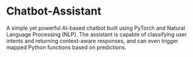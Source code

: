 # Chatbot-Assistant
A simple yet powerful AI-based chatbot built using PyTorch and Natural Language Processing (NLP). The assistant is capable of classifying user intents and returning context-aware responses, and can even trigger mapped Python functions based on predictions.

